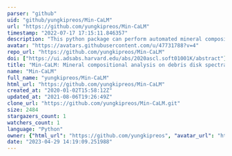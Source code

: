```yaml
---
parser: "github"
uid: "github/yungkipreos/Min-CaLM"
url: "https://github.com/yungkipreos/Min-CaLM"
timestamp: "2022-07-17 17:15:11.846357"
description: "This python package can perform automated mineral compositional analysis on debris disk spectra. It will determine which minerals are present and what their relative abundances are within the debris disk. This code is used in a paper that has been submitted to the American Journal of Undergraduate Research (AJUR), titled An Unbiased Mineral Compositional Analysis Technique for Debris Disks by Yung Kipreos and Dr. Inseok Song.."
avatar: "https://avatars.githubusercontent.com/u/47731788?v=4"
repo_url: "https://github.com/yungkipreos/Min-CaLM"
doi: ["https://ui.adsabs.harvard.edu/abs/2020ascl.soft01001K/abstract"]
title: "Min-CaLM: Mineral compositional analysis on debris disk spectra"
name: "Min-CaLM"
full_name: "yungkipreos/Min-CaLM"
html_url: "https://github.com/yungkipreos/Min-CaLM"
created_at: "2020-01-02T15:58:12Z"
updated_at: "2021-08-06T19:26:49Z"
clone_url: "https://github.com/yungkipreos/Min-CaLM.git"
size: 2484
stargazers_count: 1
watchers_count: 1
language: "Python"
owner: {"html_url": "https://github.com/yungkipreos", "avatar_url": "https://avatars.githubusercontent.com/u/47731788?v=4", "login": "yungkipreos", "type": "User"}
date: "2023-04-29 14:19:09.251988"
---
```

